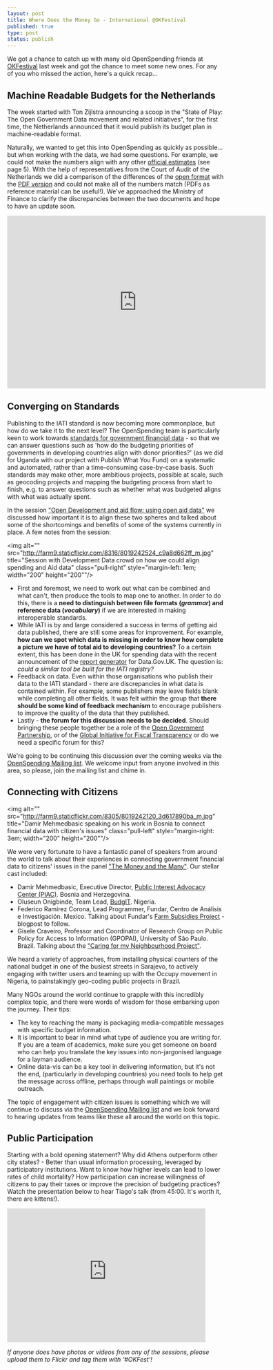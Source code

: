 ```yaml
---
layout: post
title: Where Does the Money Go - International @OKFestival 
published: true
type: post
status: publish
---
```


We got a chance to catch up with many old OpenSpending friends at [OKFestival](http://okfestival.org/) last week and got the chance to meet some new ones. For any of you who missed the action, here's a quick recap...  

## Machine Readable Budgets for the Netherlands 

The week started with Ton Zijlstra announcing a scoop in the "State of Play: The Open Government Data movement and related initiatives", for the first time, the Netherlands announced that it would publish its budget plan in machine-readable format.

Naturally, we wanted to get this into OpenSpending as quickly as possible... but when working with the data, we had some questions. For example, we could not make the numbers align with any other [official estimates](http://rijksbegroting.nl/binaries/pdfs/miljoenennota_bijlagen.pdf) (see page 5). With the help of representatives from the Court of Audit of the Netherlands we did a comparison of the differences of the [open format](http://opendata.rijksbegroting.nl/opendata.html) with the [PDF version](http://rijksbegroting.nl/binaries/pdfs/miljoenennota_bijlagen.pdf) and could not make all of the numbers match (PDFs as reference material can be useful!). We've approached the Ministry of Finance to clarify the discrepancies between the two documents and hope to have an update soon.     

<iframe width='600' height='400' src='http://openspending.org/nl-budget/embed?widget=treemap&state=%7B%22drilldown%22%3A%22begrotingsstaat%22%2C%22year%22%3A%222013%22%2C%22cuts%22%3A%7B%22flow%22%3A%22U%22%7D%2C%22drilldowns%22%3A%5B%22begrotingsstaat%22%5D%7D&width=700&height=400' frameborder='0'></iframe>

## Converging on Standards 

Publishing to the IATI standard is now becoming more commonplace, but how do we take it to the next level? The OpenSpending team is particularly keen to work towards [standards for government financial data](http://openspending.org/resources/standard/index.html) - so that we can answer questions such as 'how do the budgeting priorities of governments in developing countries align with donor priorities?' (as we did for Uganda with our project with Publish What You Fund) on a systematic and automated, rather than a time-consuming case-by-case basis. Such standards may make other, more ambitious projects, possible at scale, such as geocoding projects and mapping the budgeting process from start to finish, e.g. to answer questions such as whether what was budgeted aligns with what was actually spent. 

In the session ["Open Development and aid flow: using open aid data"](http://okfestival.org/open-development-and-aid-flows-how-to-use-aid-data/) we discussed how important it is to align these two spheres and talked about some of the shortcomings and benefits of some of the systems currently in place. A few notes from the session: 

<img alt="" src="http://farm9.staticflickr.com/8316/8019242524_c9a8d662ff_m.jpg" title="Session with Development Data crowd on how we could align spending and Aid data" class="pull-right" style="margin-left: 1em; width="200" height="200""/>

* First and foremost, we need to work out what can be combined and what can't, then produce the tools to map one to another. In order to do this, there is a **need to distinguish between file formats (*grammar*) and reference data (*vocabulary*)** if we are interested in making interoperable standards. 
* While IATI is by and large considered a success in terms of getting aid data published, there are still some areas for improvement. For example, **how can we spot which data is missing in order to know how complete a picture we have of total aid to developing countries?** To a certain extent, this has been done in the UK for spending data with the recent announcement of the [report generator](http://openspending.org/blog/2012/09/13/uk25k-reporting.html) for Data.Gov.UK. The question is: *could a similar tool be built for the IATI registry?*
* Feedback on data. Even within those organisations who publish their data to the IATI standard - there are discrepancies in what data is contained within. For example, some publishers may leave fields blank while completing all other fields. It was felt within the group that **there should be some kind of feedback mechanism** to encourage publishers to improve the quality of the data that they published. 
* Lastly - **the forum for this discussion needs to be decided**. Should bringing these people together be a role of the [Open Government Partnership](http://www.opengovpartnership.org/), or of the [Global Initiative for Fiscal Transparency](http://fiscaltransparency.net/) or do we need a specific forum for this?

We're going to be continuing this discussion over the coming weeks via the [OpenSpending Mailing list](http://lists.okfn.org/mailman/listinfo/openspending). We welcome input from anyone involved in this area, so please, join the mailing list and chime in. 

## Connecting with Citizens 

<img alt="" src="http://farm9.staticflickr.com/8305/8019242120_3d617890ba_m.jpg" title="Damir Mehmedbasic speaking on his work in Bosnia to connect financial data with citizen's issues" class="pull-left" style="margin-right: 3em; width="200" height="200""/>

We were very fortunate to have a fantastic panel of speakers from around the world to talk about their experiences in connecting government financial data to citizens' issues in the panel ["The Money and the Many"](http://okfestival.org/the-money-and-the-many/). Our stellar cast included:

* Damir Mehmedbasic, Executive Director, [Public Interest Advocacy Center (PIAC)](http://www.cpi.ba/). Bosnia and Herzegovina.
* Oluseun Onigbinde, Team Lead, [BudgIT](http://yourbudgit.com/). Nigeria. 
* Federico Ramírez Corona, Lead Programmer, Fundar, Centro de Análisis e Investigación. Mexico. Talking about Fundar's [Farm Subsidies Project](http://subsidiosalcampo.org.mx/index.html/) - blogpost to follow. 
* Gisele Craveiro, Professor and Coordinator of Research Group on Public Policy for Access to Information (GPOPAI), University of São Paulo. Brazil. Talking about the ["Caring for my Neighbourhood Project"](http://www.gpopai.usp.br/cuidando/). 

We heard a variety of approaches, from installing physical counters of the national budget in one of the busiest streets in Sarajevo, to actively engaging with twitter users and teaming up with the Occupy movement in Nigeria, to painstakingly geo-coding public projects in Brazil. 

Many NGOs around the world continue to grapple with this incredibly complex topic, and there were words of wisdom for those embarking upon the journey. Their tips:

* The key to reaching the many is packaging media-compatible messages with specific budget information.
* It is important to bear in mind what type of audience you are writing for. If you are a team of academics, make sure you get someone on board who can help you translate the key issues into non-jargonised language for a layman audience. 
* Online data-vis can be a key tool in delivering information, but it's not the end, (particularly in developing countries) you need tools to help get the message across offline, perhaps through wall paintings or mobile outreach. 

The topic of engagement with citizen issues is something which we will continue to discuss via the [OpenSpending Mailing list](http://lists.okfn.org/mailman/listinfo/openspending) and we look forward to hearing updates from teams like these all around the world on this topic.  

## Public Participation

Starting with a bold opening statement? Why did Athens outperform other city states? - Better than usual information processing, leveraged by participatory institutions. Want to know how higher levels can lead to lower rates of child mortality? How participation can increase willingness of citizens to pay their taxes or improve the precision of budgeting practices? Watch the presentation below to hear Tiago's talk (from 45:00. It's worth it, there are kittens!). 

<iframe src="http://embed.bambuser.com/broadcast/2995373" width="460" height="310" frameborder="0">Your browser does not support iframes.</iframe>

*If anyone does have photos or videos from any of the sessions, please upload them to Flickr and tag them with '#OKFest'!*
